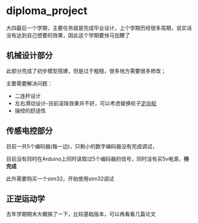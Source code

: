 # diploma_project

大四最后一个学期，主要任务就是完成毕业设计，上个学期历经很多周期，说实话没有达到自己想要的效果，因此这个学期要快马加鞭了



## 机械设计部分

此部分完成了初步模型搭建，但是过于粗糙，很多地方需要很多修改；

主要需要解决问题：

* 二连杆设计
* 左右滑动设计-目前滚珠效果并不好，可以考虑替换轮子[定向轮](https://item.taobao.com/item.htm?spm=a230r.1.14.16.1c463f3dfnhot6&id=628246858549&ns=1&abbucket=13#detail)
* 操控的舒适性





## 传感电控部分

目前一共5个编码器(每一边)，只剩小的数字编码器没有完成调试，

目前没有同时在Arduino上同时读取过5个编码器的信号，同时没有买5v电源，**待完成**



此外需要购买一个stm32，开始使用stm32调试







## 正逆运动学

去年学期期末大概搞了一下，比较基础版本，可以再看看几篇论文